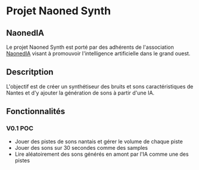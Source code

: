 # Projet Naoned Synth
## NaonedIA
Le projet Naoned Synth est porté par des adhérents de l'association [NaonedIA](http://naonedia.fr/) visant à promouvoir l'intelligence artificielle dans le grand ouest.

## Descritption

L'objectif est de créer un synthétiseur des bruits et sons caractéristiques de Nantes et d'y ajouter la génération de sons à partir d'une IA.

## Fonctionnalités

### V0.1 POC

* Jouer des pistes de sons nantais et gérer le volume de chaque piste
* Jouer des sons sur 30 secondes comme des samples
* Lire aléatoirement des sons générés en amont par l'IA comme une des pistes
